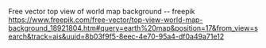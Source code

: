 Free vector top view of world map background -- freepik https://www.freepik.com/free-vector/top-view-world-map-background_18921804.htm#query=earth%20map&position=17&from_view=search&track=ais&uuid=8b03f9f5-8eec-4e70-95a4-df0a49a71e12
